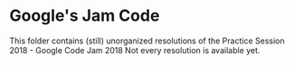# Google's Jam Code

This folder contains (still) unorganized resolutions of the Practice Session 2018 - Google Code Jam 2018
Not every resolution is available yet.


